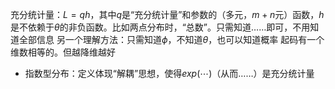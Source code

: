 充分统计量：$L = qh$，其中$q$是“充分统计量”和参数的（多元，$m+n$元）函数，$h$是不依赖于$\theta$的非负函数。比如两点分布时，“总数”。只需知道……即可，不用知道全部信息
另一个理解方法：只需知道$\phi$，不知道$\theta$，也可以知道概率
起码有一个维数相等的。但越降维越好

- 指数型分布：定义体现“解耦”思想，使得$exp(\cdots)$（从而……）是充分统计量